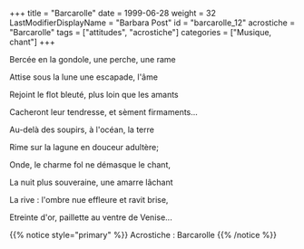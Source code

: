 +++
title = "Barcarolle"
date = 1999-06-28
weight = 32
LastModifierDisplayName = "Barbara Post"
id = "barcarolle_12"
acrostiche = "Barcarolle"
tags = ["attitudes", "acrostiche"]
categories = ["Musique, chant"]
+++

Bercée en la gondole, une perche, une rame

Attise sous la lune une escapade, l'âme

Rejoint le flot bleuté, plus loin que les amants

Cacheront leur tendresse, et sèment firmaments...

Au-delà des soupirs, à l'océan, la terre

Rime sur la lagune en douceur adultère;

Onde, le charme fol ne démasque le chant,

La nuit plus souveraine, une amarre lâchant

La rive : l'ombre nue effleure et ravit brise,

Etreinte d'or, paillette au ventre de Venise...

{{% notice style="primary" %}}
Acrostiche : Barcarolle
{{% /notice %}}

